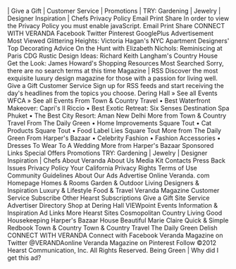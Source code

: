 | Give a Gift | Customer Service | Promotions | TRY: Gardening | Jewelry | Designer Inspiration | Chefs Privacy Policy Email Print Share In order to view the Privacy Policy you must enable javaScript. Email Print Share CONNECT WITH VERANDA Facebook Twitter Pinterest GooglePlus Advertisement Most Viewed Glittering Heights: Victoria Hagan's NYC Apartment Designers' Top Decorating Advice On the Hunt with Elizabeth Nichols: Reminiscing at Paris CDG Rustic Design Ideas: Richard Keith Langham's Country House Get the Look: James Howard's Shopping Resources Most Searched Sorry, there are no search terms at this time Magazine | RSS Discover the most exquisite luxury design magazine for those with a passion for living well. Give a Gift Customer Service Sign up for RSS feeds and start receiving the day's headlines from the topics you choose. Dering Hall » See all Events WFCA » See all Events From Town & Country Travel • Best Waterfront Makeover: Capri's Il Riccio • Best Exotic Retreat: Six Senses Destination Spa Phuket • The Best City Resort: Aman New Delhi More from Town & Country Travel From The Daily Green • Home Improvements Square Tout • Cat Products Square Tout • Food Label Lies Square Tout More from The Daily Green From Harper's Bazaar • Celebrity Fashion • Fashion Accessories • Dresses To Wear To A Wedding More from Harper's Bazaar Sponsored Links Special Offers Promotions TRY: Gardening | Jewelry | Designer Inspiration | Chefs About Veranda About Us Media Kit Contacts Press Back Issues Privacy Policy Your California Privacy Rights Terms of Use Community Guidelines About Our Ads Advertise Online Veranda. com Homepage Homes & Rooms Garden & Outdoor Living Designers & Inspiration Luxury & Lifestyle Food & Travel Veranda Magazine Customer Service Subscribe Other Hearst Subscriptions Give a Gift Site Service Advertiser Directory Shop at Dering Hall VIEWpoint Events Information & Inspiration Ad Links More Hearst Sites Cosmopolitan Country Living Good Housekeeping Harper's Bazaar House Beautiful Marie Claire Quick & Simple Redbook Town & Country Town & Country Travel The Daily Green Delish CONNECT WITH VERANDA Connect with Facebook Veranda Magazine on Twitter @VERANDAonline Veranda Magazine on Pinterest Follow ©2012 Hearst Communication, Inc. All Rights Reserved. Being Green | Why did I get this ad?